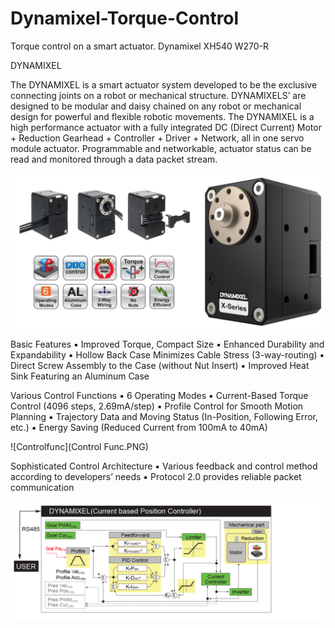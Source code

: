 # Dynamixel-Torque-Control
Torque control on a smart actuator. Dynamixel XH540 W270-R


DYNAMIXEL

The DYNAMIXEL is a smart actuator system developed to be the exclusive connecting joints on a robot or mechanical structure. DYNAMIXELS’ are designed to be modular and daisy chained on any robot or mechanical design for powerful and flexible robotic movements. The DYNAMIXEL is a high performance actuator with a fully integrated DC (Direct Current) Motor + Reduction Gearhead + Controller + Driver + Network, all in one servo module actuator. 
Programmable and networkable, actuator status can be read and monitored through a data packet stream. 

![Dynamixel XH540 W-270](Capture.JPG)

Basic Features
▪ Improved Torque, Compact Size
▪ Enhanced Durability and Expandability
▪ Hollow Back Case Minimizes Cable Stress (3-way-routing)
▪ Direct Screw Assembly to the Case (without Nut Insert)
▪ Improved Heat Sink Featuring an Aluminum Case

Various Control Functions
▪ 6 Operating Modes
▪ Current-Based Torque Control (4096 steps, 2.69mA/step)
▪ Profile Control for Smooth Motion Planning
▪ Trajectory Data and Moving Status (In-Position, Following Error, etc.)
▪ Energy Saving (Reduced Current from 100mA to 40mA)

![Controlfunc](Control Func.PNG)

Sophisticated Control Architecture
▪ Various feedback and control method according to developers’ needs
▪ Protocol 2.0 provides reliable packet communication

![CurrentControlArchitecture](CurrentControlArc.PNG)

